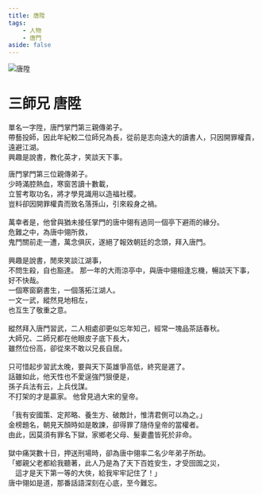 ```yaml
---
title: 唐陞
tags:
    - 人物
    - 唐門
aside: false
---
```


![唐陞](/images/characters/faction/icon_brother3.png)

# 三師兄 唐陞

單名一字陞，唐門掌門第三親傳弟子。  
帶藝投師，因此年紀較二位師兄為長，從前是志向遠大的讀書人，只因開罪權貴，遠避江湖。  
興趣是說書，教化英才，笑談天下事。

<Tabs>
  <Tab title="列傳一">
	唐門掌門第三位親傳弟子。<br>
	少時滿腔熱血，寒窗苦讀十數載，<br>
	立誓考取功名，將才學見識用以造福社稷。<br>
	豈料卻因開罪權貴而致名落孫山，引來殺身之禍。<br><br>
	萬幸者是，他曾與猶未接任掌門的唐中翎有過同一個亭下避雨的緣分。<br>
	危難之中，為唐中翎所救，<br>
	鬼門關前走一遭，萬念俱灰，遂絕了報效朝廷的念頭，拜入唐門。<br><br>
	興趣是說書，閒來笑談江湖事，<br>
	不問生殺，自也豁達。
  </Tab>
  <Tab title="列傳二">
	那一年的大雨涼亭中，與唐中翎相逢忘機，暢談天下事，好不快哉。<br>
	一個寒窗窮書生，一個落拓江湖人。<br>
	一文一武，縱然見地相左，<br>
	也互生了敬重之意。<br><br>
	縱然拜入唐門習武，二人相處卻更似忘年知己，經常一塊品茶話春秋。<br>
	大師兄、二師兄都在他眼皮子底下長大，<br>
	雖然位份高，卻從來不敢以兄長自居。<br><br>
	只可惜起步習武太晚，要與天下英雄爭高低，終究是遲了。<br>
	話雖如此，他天性也不愛逞強鬥狠便是，<br>
	孫子兵法有云，上兵伐謀。<br>
	不打架的才是贏家。
  </Tab>
  <Tab title="列傳三">
	他曾見過大宋的皇帝。<br><br>
	「我有安國策、定邦略、養生方、破敵計，惟清君側可以為之。」<br>
	金榜題名，朝見天顏時如是敢諫，卻得罪了隨侍皇帝的當權者。<br>
	由此，因莫須有罪名下獄，家鄉老父母、髮妻盡皆死於非命。<br><br>
	獄中痛哭數十日，押送刑場時，卻為唐中翎率二名少年弟子所劫。<br>
	「鄉親父老都給我聽著，此人乃是為了天下百姓安生，才受囹圄之災，<br>
	　這才是天下第一等的大俠，給我牢牢記住了！」<br>
	唐中翎如是道，那番話語深刻在心底，至今難忘。
  </Tab>
</Tabs>
